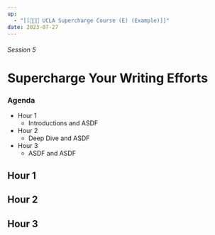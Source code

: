 ```yaml
---
up:
  - "[[👨🏻‍🏫 UCLA Supercharge Course (E) (Example)]]"
date: 2023-07-27
---
```


###### Session 5
# Supercharge Your Writing Efforts

### Agenda
- Hour 1
	- Introductions and ASDF
- Hour 2
	- Deep Dive and ASDF
- Hour 3
	- ASDF and ASDF

## Hour 1


## Hour 2


## Hour 3


